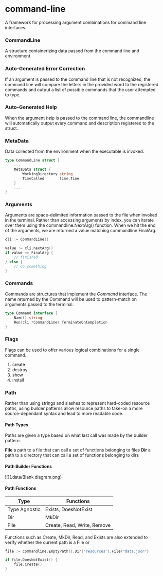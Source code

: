 # command-line
A framework for processing argument combinations for command line interfaces.

### CommandLine
A structure containerizing data passed from the command line and environment.

### Auto-Generated Error Correction
If an argument is passed to the command line that is not recognized, the command line will compare the letters in the provided word to the registered commands and output a list of possible commands that the user attempted to type.

### Auto-Generated Help
When the argument *help* is passed to the command line, the commandline will automatically output every command and description registered to the struct.

### MetaData
Data collected from the environment when the executable is invoked.

```go
type CommandLine struct {
	...
	MetaData struct {
		WorkingDirectory string
		TimeCalled       time.Time
	}
	...
}
```

### Arguments
Arguments are space-delimited information passed to the file when invoked in the terminal. Rather than accessing arguments by index, you can iterate over them using the commandline.NextArg() function. When we hit the end of the arguments, we are returned a value matching commandline.FinalArg.

```go
cli := CommandLine()

value := cli.nextArg()
if value == FinalArg {
    // finished
} else {
    // do something
}
```

### Commands
Commands are structures that implement the *Command* interface. The name returned by the Command will be used to pattern-match on arguments passed to the terminal. 

```go 
type Command interface {
	Name() string
	Run(cli *CommandLine) TerminateOnCompletion
}
```

### Flags
Flags can be used to offer various logical combinations for a single command.

1. create
2. destroy
3. show
4. install

### Path
Rather than using strings and slashes to represent hard-coded resource paths, using builder patterns allow resource paths to take-on a more source-dependant syntax and lead to more readable code.

#### Path Types
Paths are given a type based on what last call was made by the builder pattern.

**File** a path to a file that can call a set of functions belonging to files
**Dir** a path to a directory that can call a set of functions belonging to dirs

#### Path Builder Functions

![](.data/Blank diagram.png)

#### Path Functions
| Type          | Functions                   |
|---------------|-----------------------------|
| Type Agnostic | Exists, DoesNotExist        |
| Dir           | MkDir                       |
 | File          | Create, Read, Write, Remove |

Functions such as Create, MkDir, Read, and Exists are also extended to verify whether the current path is a File or  

```go
file := commandline.EmptyPath().Dir("resources").File("data.json")

if file.DoesNotExist() {
	file.Create()
}
```